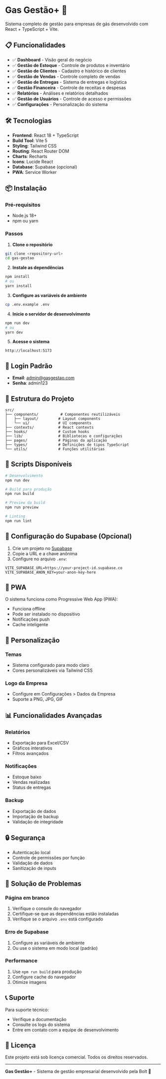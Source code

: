 # Gas Gestão+ 🚀

Sistema completo de gestão para empresas de gás desenvolvido com React + TypeScript + Vite.

## 📋 Funcionalidades

- ✅ **Dashboard** - Visão geral do negócio
- ✅ **Gestão de Estoque** - Controle de produtos e inventário
- ✅ **Gestão de Clientes** - Cadastro e histórico de clientes
- ✅ **Gestão de Vendas** - Controle completo de vendas
- ✅ **Gestão de Entregas** - Sistema de entregas e logística
- ✅ **Gestão Financeira** - Controle de receitas e despesas
- ✅ **Relatórios** - Análises e relatórios detalhados
- ✅ **Gestão de Usuários** - Controle de acesso e permissões
- ✅ **Configurações** - Personalização do sistema

## 🛠️ Tecnologias

- **Frontend**: React 18 + TypeScript
- **Build Tool**: Vite 5
- **Styling**: Tailwind CSS
- **Routing**: React Router DOM
- **Charts**: Recharts
- **Icons**: Lucide React
- **Database**: Supabase (opcional)
- **PWA**: Service Worker

## 📦 Instalação

### Pré-requisitos

- Node.js 18+ 
- npm ou yarn

### Passos

1. **Clone o repositório**
```bash
git clone <repository-url>
cd gas-gestao
```

2. **Instale as dependências**
```bash
npm install
# ou
yarn install
```

3. **Configure as variáveis de ambiente**
```bash
cp .env.example .env
```

4. **Inicie o servidor de desenvolvimento**
```bash
npm run dev
# ou
yarn dev
```

5. **Acesse o sistema**
```
http://localhost:5173
```

## 🔐 Login Padrão

- **Email**: admin@gasgestao.com
- **Senha**: admin123

## 📁 Estrutura do Projeto

```
src/
├── components/          # Componentes reutilizáveis
│   ├── layout/         # Layout components
│   └── ui/             # UI components
├── contexts/           # React contexts
├── hooks/              # Custom hooks
├── lib/                # Bibliotecas e configurações
├── pages/              # Páginas da aplicação
├── types/              # Definições de tipos TypeScript
└── utils/              # Funções utilitárias
```

## 🚀 Scripts Disponíveis

```bash
# Desenvolvimento
npm run dev

# Build para produção
npm run build

# Preview da build
npm run preview

# Linting
npm run lint
```

## 🔧 Configuração do Supabase (Opcional)

1. Crie um projeto no [Supabase](https://supabase.com)
2. Copie a URL e a chave anônima
3. Configure no arquivo `.env`:

```env
VITE_SUPABASE_URL=https://your-project-id.supabase.co
VITE_SUPABASE_ANON_KEY=your-anon-key-here
```

## 📱 PWA

O sistema funciona como Progressive Web App (PWA):
- Funciona offline
- Pode ser instalado no dispositivo
- Notificações push
- Cache inteligente

## 🎨 Personalização

### Temas
- Sistema configurado para modo claro
- Cores personalizáveis via Tailwind CSS

### Logo da Empresa
- Configure em Configurações > Dados da Empresa
- Suporte a PNG, JPG, GIF

## 📊 Funcionalidades Avançadas

### Relatórios
- Exportação para Excel/CSV
- Gráficos interativos
- Filtros avançados

### Notificações
- Estoque baixo
- Vendas realizadas
- Status de entregas

### Backup
- Exportação de dados
- Importação de backup
- Validação de integridade

## 🔒 Segurança

- Autenticação local
- Controle de permissões por função
- Validação de dados
- Sanitização de inputs

## 🐛 Solução de Problemas

### Página em branco
1. Verifique o console do navegador
2. Certifique-se que as dependências estão instaladas
3. Verifique se o arquivo `.env` está configurado

### Erro de Supabase
1. Configure as variáveis de ambiente
2. Ou use o sistema em modo local (padrão)

### Performance
1. Use `npm run build` para produção
2. Configure cache do navegador
3. Otimize imagens

## 📞 Suporte

Para suporte técnico:
- Verifique a documentação
- Consulte os logs do sistema
- Entre em contato com a equipe de desenvolvimento

## 📄 Licença

Este projeto está sob licença comercial. Todos os direitos reservados.

---

**Gas Gestão+** - Sistema de gestão empresarial desenvolvido pela Bolt 🚀